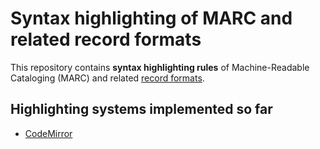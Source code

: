 # Syntax highlighting of MARC and related record formats

This repository contains **syntax highlighting rules** of Machine-Readable
Cataloging (MARC) and related [record formats](formats).

## Highlighting systems implemented so far

* [CodeMirror](codemirror/)
